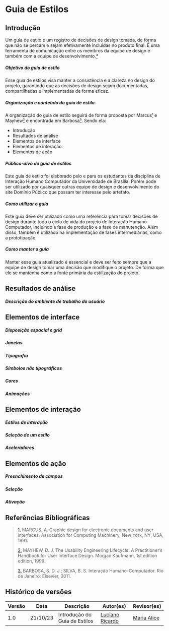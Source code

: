 # Guia de Estilos

## Introdução

Um guia de estilo é um registro de decisões de design tomada, de forma que não se percam e sejam efetivamente incluidas no produto final. É uma ferramenta de comunicação entre os membros da equipe de design e também com a equipe de desenvolvimento.<a id="anchor_3" href="#l1">³</a>

##### Objetivo do guia de estilo

Esse guia de estilos visa manter a consistência e a clareza no design do projeto, garantindo que as decisões de design sejam documentadas, compartilhadas e implementadas de forma eficaz.

##### Organização e conteúdo do guia de estilo

A organização do guia de estilo seguirá de forma proposta por Marcus<a id="anchor_1" href="#l1">¹</a>  e Mayhew<a id="anchor_2" href="#l1">²</a>  e encontrada em Barbosa<a id="anchor_3" href="#l1">³</a>. Sendo ela:

- Introdução
- Resultados de análise
- Elementos de interface
- Elementos de interação
- Elementos de ação

##### Público-alvo do guia de estilos

Este guia de estilo foi elaborado pelo e para os estudantes da disciplina de Interação Humano Computador da Universidade de Brasília. Porém pode ser utilizado por quaisquer outras equipe de design e desenvolvimento do site Domínio Público que possam ter interesse pelo artefato. 

##### Como utilizar o guia 

Este guia deve ser utilizado como uma referência para tomar decisões de design durante todo o ciclo de vida do projeto de Interação Humano Computador, incluindo a fase de produção e a fase de manutenção. Além disso, também é utilizado na implementação de fases intermediárias, como a prototipação.

##### Como manter o guia

Manter esse guia atualizado é essencial e deve ser feito sempre que a equipe de design tomar uma decisão que modifique o projeto. De forma que ele se mantenha como a fonte primária da estilização do projeto.



## Resultados de análise

##### Descrição do ambiente de trabalho do usuário



## Elementos de interface

##### Disposição espacial e grid
##### Janelas
##### Tipografia
##### Símbolos não tipográficos
##### Cores
##### Animações



## Elementos de interação

##### Estilos de interação
##### Seleção de um estilo
##### Aceleradores 
<!-- teclas de atalho -->



## Elementos de ação

##### Preenchimento de campos
##### Seleção
##### Ativação


## Referências Bibliográficas

> <a id="l1" href="#anchor_1">1.</a> MARCUS, A. Graphic design for electronic documents and user interfaces. Association for Computing Machinery, New York, NY, USA, 1991.
> 
> <a id="l2" href="#anchor_2">2.</a> MAYHEW, D. J. The Usability Engineering Lifecycle: A Practitioner’s Handbook for User Interface Design. Morgan Kaufmann, 1st edition edition, 1999.
> 
> <a id="l3" href="#anchor_3">3.</a> BARBOSA, S. D. J.; SILVA, B. S. Interação Humano-Computador. Rio de Janeiro: Elsevier, 2011.



## Histórico de versões

| Versão | Data     | Descrição                     | Autor(es)                                       | Revisor(es)                               |
| ------ | -------- | ----------------------------- | ----------------------------------------------- | ----------------------------------------- |
| 1.0    | 21/10/23 | Introdução do Guia de Estilos | [Luciano Ricardo](https://github.com/l-ricardo) | [Maria Alice](https://github.com/Maliz30) |

